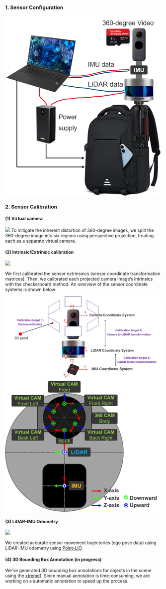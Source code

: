 ### 1. Sensor Configuration
<img src="assets/sensor_hardware.png" width="500"/>

### 2. Sensor Calibration
#### (1) Virtual camera

<img src="assets/virtual_cameras.png" width="500"/>
To mitigate the inherent distortion of 360-degree images, we split the 360-degree image into six regions using perspective projection, treating each as a separate virtual camera.

#### (2) Intrinsic/Extrinsic calibration

<img src="assets/calibration.png" width="500"/>

We first calibrated the sensor extrinsincs (sensor coordinate transformation matrices). Then, we calibrated each projected camera image’s intrinsics with the checkerboard method. An overview of the sensor coordinate systems is shown below: 

<img src="assets/coordinate_system_transformation.png" width/>
<img src="assets/coordinate_system.png" width="500"/>

#### (3) LiDAR-IMU Odometry

<img src="assets/LiDAR-IMU odometry.gif" width="500"/>

We created accurate sensor movement trajectories (ego pose data) using LiDAR-IMU odometry using [Point-LIO]([https://github.com/hku-mars/Point-LIO]). 

#### (4) 3D Bounding Box Annotation (in progress)

We've generated 3D bounding box annotations for objects in the scene using the [xtreme1](https://github.com/xtreme1-io/xtreme1). Since manual annotation is time-consuming, we are working on a automatic annotation to speed up the process.